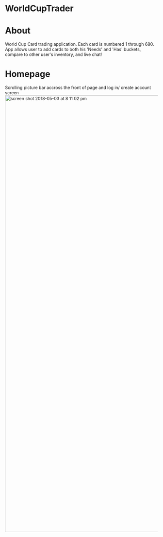 # WorldCupTrader

# About
World Cup Card trading application. Each card is numbered 1 through 680. App allows user to add cards to both his 'Needs' and 'Has' buckets, compare to other user's inventory, and live chat!

# Homepage
Scrolling picture bar accross the front of page and log in/ create account screen 
<img width="1438" alt="screen shot 2018-05-03 at 8 11 02 pm" src="https://user-images.githubusercontent.com/30426278/39611659-3f5dc466-4f0e-11e8-8e7e-d784d59c9c28.png">
